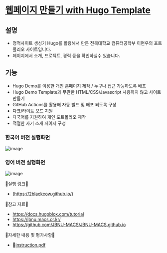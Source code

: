 # [웹페이지 만들기 with Hugo Template](https://2blackcow.github.io/)

## 설명
- 정적사이트 생성기 Hugo를 활용해서 만든 전북대학교 컴퓨터공학부 이현우의 포트폴리오 사이트입니다.
- 페이지에서 소개, 프로젝트, 경력 등을 확인하실수 있습니다.

## 기능
- Hugo Demo를 이용한 개인 홈페이지 제작 / 누구나 접근 가능하도록 배포
- Hugo Demo Template과 무관한 HTML/CSS/Javascript 사용하지 않고 사이트 만들기
- GitHub Actions를 활용해 자동 빌드 및 배포 되도록 구성
- 다크/라이트 모드 지원
- 다국어를 지원하여 개인 포트폴리오 제작
- 적절한 자기 소개 페이지 구성

### 한국어 버전 실행화면
![image](https://github.com/user-attachments/assets/0bacd597-f0e0-4f65-9b67-db843be16e9f)

### 영어 버전 실행화면
![image](https://github.com/user-attachments/assets/a4533d64-471c-4f99-9e5a-375ccfa21faa)




📍실행 링크📍
- (https://2blackcow.github.io/)

📍참고 자료📍
- https://docs.hugoblox.com/tutorial
- https://jbnu.macs.or.kr/
- https://github.com/JBNU-MACS/JBNU-MACS.github.io
  
📍자세한 내용 및 평가사항📍
- 📜[instruction.pdf](https://github.com/user-attachments/files/17265952/instruction.pdf)
